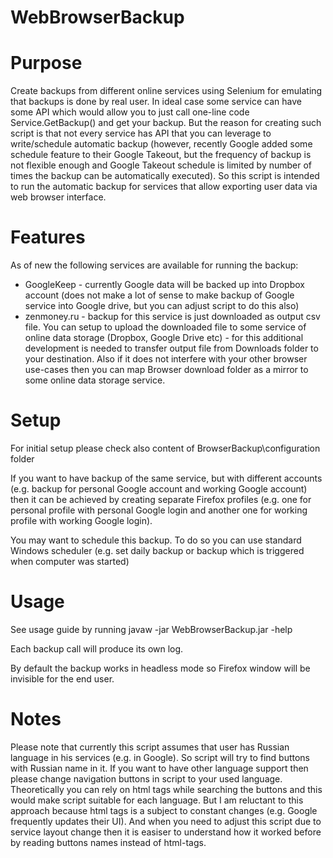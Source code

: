 # WebBrowserBackup

# Purpose
Create backups from different online services using Selenium for emulating that backups is done by real user.
In ideal case some service can have some API which would allow you to just call one-line code Service.GetBackup() and get your backup.
But the reason for creating such script is that not every service has API that you can leverage to write/schedule automatic backup (however, recently Google added some schedule feature to their Google Takeout, but the frequency of backup is not flexible enough and Google Takeout schedule is limited by number of times the backup can be automatically executed).
So this script is intended to run the automatic backup for services that allow exporting user data via web browser interface.

# Features
As of new the following services are available for running the backup:
* GoogleKeep - currently Google data will be backed up into Dropbox account (does not make a lot of sense to make backup of Google service into Google drive, but you can adjust script to do this also)
* zenmoney.ru - backup for this service is just downloaded as output csv file. You can setup to upload the downloaded file to some service of online data storage (Dropbox, Google Drive etc) - for this additional development is needed to transfer output file from Downloads folder to your destination.
Also if it does not interfere with your other browser use-cases then you can map Browser download folder as a mirror to some online data storage service.



# Setup
For initial setup please check also content of BrowserBackup\configuration folder

If you want to have backup of the same service, but with different accounts (e.g. backup for personal Google account and working Google account) then it can be achieved by creating separate Firefox profiles (e.g. one for personal profile with personal Google login and another one for working profile with working Google login).

You may want to schedule this backup. To do so you can use standard Windows scheduler (e.g. set daily backup or backup which is triggered when computer was started)

# Usage
See usage guide by running
javaw -jar WebBrowserBackup.jar -help

Each backup call will produce its own log.

By default the backup works in headless mode so Firefox window will be invisible for the end user.


# Notes
Please note that currently this script assumes that user has Russian language in his services (e.g. in Google).
So script will try to find buttons with Russian name in it.
If you want to have other language support then please change navigation buttons in script to your used language.
Theoretically you can rely on html tags while searching the buttons and this would make script suitable for each language.
But I am reluctant to this approach because html tags is a subject to constant changes (e.g. Google frequently updates their UI). And when you need to adjust this script due to service layout change then it is easiser to understand how it worked before by reading buttons names instead of html-tags.
